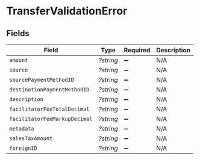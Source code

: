 # TransferValidationError


## Fields

| Field                         | Type                          | Required                      | Description                   |
| ----------------------------- | ----------------------------- | ----------------------------- | ----------------------------- |
| `amount`                      | *?string*                     | :heavy_minus_sign:            | N/A                           |
| `source`                      | *?string*                     | :heavy_minus_sign:            | N/A                           |
| `sourcePaymentMethodID`       | *?string*                     | :heavy_minus_sign:            | N/A                           |
| `destinationPaymentMethodID`  | *?string*                     | :heavy_minus_sign:            | N/A                           |
| `description`                 | *?string*                     | :heavy_minus_sign:            | N/A                           |
| `facilitatorFeeTotalDecimal`  | *?string*                     | :heavy_minus_sign:            | N/A                           |
| `facilitatorFeeMarkupDecimal` | *?string*                     | :heavy_minus_sign:            | N/A                           |
| `metadata`                    | *?string*                     | :heavy_minus_sign:            | N/A                           |
| `salesTaxAmount`              | *?string*                     | :heavy_minus_sign:            | N/A                           |
| `foreignID`                   | *?string*                     | :heavy_minus_sign:            | N/A                           |